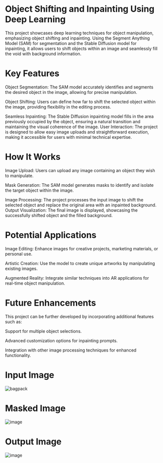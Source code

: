# Object Shifting and Inpainting Using Deep Learning
This project showcases deep learning techniques for object manipulation, emphasizing object shifting and inpainting. Using the Segment Anything Model (SAM) for segmentation and the Stable Diffusion model for inpainting, it allows users to shift objects within an image and seamlessly fill the void with background information.

# Key Features
Object Segmentation: The SAM model accurately identifies and segments the desired object in the image, allowing for precise manipulation.

Object Shifting: Users can define how far to shift the selected object within the image, providing flexibility in the editing process.

Seamless Inpainting: The Stable Diffusion inpainting model fills in the area previously occupied by the object, ensuring a natural transition and maintaining the visual coherence of the image.
User Interaction: The project is designed to allow easy image uploads and straightforward execution, making it accessible for users with minimal technical expertise.

# How It Works
Image Upload: Users can upload any image containing an object they wish to manipulate.

Mask Generation: The SAM model generates masks to identify and isolate the target object within the image.

Image Processing: The project processes the input image to shift the selected object and replace the original area with an inpainted background.
Output Visualization: The final image is displayed, showcasing the successfully shifted object and the filled background.

# Potential Applications
Image Editing: Enhance images for creative projects, marketing materials, or personal use.

Artistic Creation: Use the model to create unique artworks by manipulating existing images.

Augmented Reality: Integrate similar techniques into AR applications for real-time object manipulation.

# Future Enhancements
This project can be further developed by incorporating additional features such as:

Support for multiple object selections.

Advanced customization options for inpainting prompts.

Integration with other image processing techniques for enhanced functionality.

# Input Image

![bagpack](https://github.com/user-attachments/assets/e561183c-1b84-4663-8134-3058c3342017)

# Masked Image

![image](https://github.com/user-attachments/assets/b9a71216-3ae8-4599-979b-e547504eb28d)

# Output Image

![image](https://github.com/user-attachments/assets/ae57509e-1039-40a8-ac6d-925c22119b3c)
